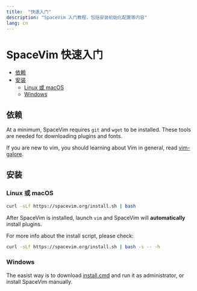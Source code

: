 ```yaml
---
title:  "快速入门"
description: "SpaceVim 入门教程，包括安装初始化配置等内容"
lang: cn
---
```



# SpaceVim 快速入门

<!-- vim-markdown-toc GFM -->

- [依赖](#依赖)
- [安装](#安装)
  - [Linux 或 macOS](#linux-或-macos)
  - [Windows](#windows)

<!-- vim-markdown-toc -->

## 依赖

At a minimum, SpaceVim requires `git` and `wget` to be installed. These tools
are needed for downloading plugins and fonts.

If you are new to vim, you should learning about Vim in general, read
[vim-galore](https://github.com/mhinz/vim-galore).

## 安装

### Linux 或 macOS

```bash
curl -sLf https://spacevim.org/install.sh | bash
```

After SpaceVim is installed, launch `vim` and SpaceVim will **automatically** install plugins.

For more info about the install script, please check:

```bash
curl -sLf https://spacevim.org/install.sh | bash -s -- -h
```

### Windows

The easist way is to download [install.cmd](https://spacevim.org/install.cmd) and run it as administrator, or install SpaceVim manually.
